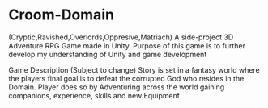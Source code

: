 # Croom-Domain
(Cryptic,Ravished,Overlords,Oppresive,Matriach)
A side-project 3D Adventure RPG Game made in Unity. 
Purpose of this game is to further develop my understanding of Unity and game development

Game Description (Subject to change) 
Story is set in a fantasy world where the players final goal is to defeat the corrupted God who resides in the Domain.
Player does so by Adventuring across the world gaining companions, experience, skills and new Equipment
